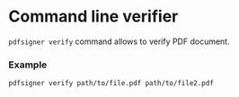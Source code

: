 # Command line verifier

`pdfsigner verify` command allows to verify PDF document.

### Example

```
pdfsigner verify path/to/file.pdf path/to/file2.pdf
```
